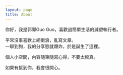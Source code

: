 ```yaml
---
layout: page
title: About
---
```


你好，我是郭郭Guo Guo，喜歡過簡單生活的減塑執行者。

平常沒事喜歡上網衝浪，亂寫文章。  
一聊到狗，我的分享慾就爆炸，於是誕生了這裡。


個人小空間，內容隨筆隨寫心得，不要太較真。  

如果有幫到你，我會很開心。


